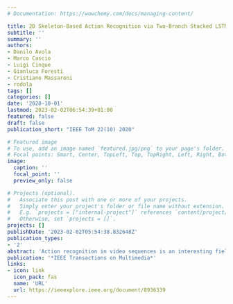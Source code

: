 ```yaml
---
# Documentation: https://wowchemy.com/docs/managing-content/

title: 2D Skeleton-Based Action Recognition via Two-Branch Stacked LSTM-RNNs
subtitle: ''
summary: ''
authors:
- Danilo Avola
- Marco Cascio
- Luigi Cinque
- Gianluca Foresti
- Cristiano Massaroni
- rodola
tags: []
categories: []
date: '2020-10-01'
lastmod: 2023-02-02T06:54:39+01:00
featured: false
draft: false
publication_short: "IEEE ToM 22(10) 2020"

# Featured image
# To use, add an image named `featured.jpg/png` to your page's folder.
# Focal points: Smart, Center, TopLeft, Top, TopRight, Left, Right, BottomLeft, Bottom, BottomRight.
image:
  caption: ''
  focal_point: ''
  preview_only: false

# Projects (optional).
#   Associate this post with one or more of your projects.
#   Simply enter your project's folder or file name without extension.
#   E.g. `projects = ["internal-project"]` references `content/project/deep-learning/index.md`.
#   Otherwise, set `projects = []`.
projects: []
publishDate: '2023-02-02T05:54:38.832648Z'
publication_types:
- '2'
abstract: 'Action recognition in video sequences is an interesting field for many computer vision applications, including behavior analysis, event recognition, and video surveillance. In this article, a method based on 2D skeleton and two-branch stacked Recurrent Neural Networks (RNNs) with Long Short-Term Memory (LSTM) cells is proposed. Unlike 3D skeletons, usually generated by RGB-D cameras, the 2D skeletons adopted in this article are reconstructed starting fromRGBvideo streams, therefore allowing the use of the proposed approach in both indoor and outdoor environments. Moreover, any case of missing skeletal data is managed by exploiting 3D-Convolutional Neural Networks (3DCNNs). Comparative experiments with several key works on KTH and Weizmann datasets show that the method described in this paper outperforms the current state-of-the-art. Additional experiments on UCF Sports and IXMAS datasets demonstrate the effectiveness of our method in the presence of noisy data and perspective changes, respectively. Further investigations on UCF Sports, HMDB51, UCF101, and Kinetics400 highlight how the combination between the proposed two-branch stacked LSTM and the 3D-CNN-based network can manage missing skeleton information, greatly improving the overall accuracy. Moreover, additional tests on KTH and UCF Sports datasets also show the robustness of our approach in the presence of partial body occlusions. Finally, comparisons on UT-Kinect and NTU-RGB+D datasets show that the accuracy of the proposed method is fully comparable to that of works based on 3D skeletons.'
publication: '*IEEE Transactions on Multimedia*'
links:
- icon: link
  icon_pack: fas
  name: 'URL'
  url: https://ieeexplore.ieee.org/document/8936339
---
```

